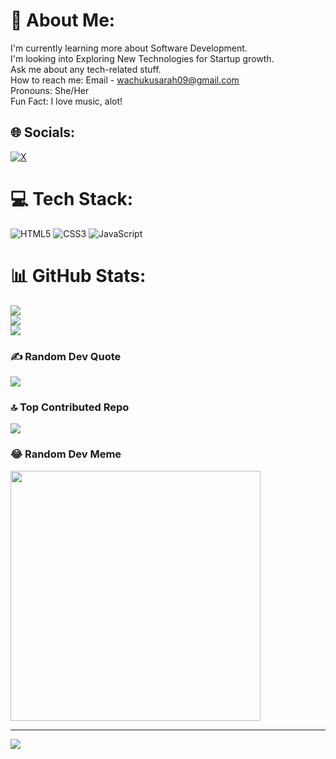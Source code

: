 # 💫 About Me:
I'm currently learning more about Software Development.<br>I'm looking into Exploring New Technologies for Startup growth.<br>Ask me about any tech-related stuff.<br>How to reach me: Email - wachukusarah09@gmail.com<br>Pronouns: She/Her<br>Fun Fact: I love music, alot!<br>


## 🌐 Socials:
[![X](https://img.shields.io/badge/X-black.svg?logo=X&logoColor=white)](https://x.com/@hot_take101) 

# 💻 Tech Stack:
![HTML5](https://img.shields.io/badge/html5-%23E34F26.svg?style=for-the-badge&logo=html5&logoColor=white) ![CSS3](https://img.shields.io/badge/css3-%231572B6.svg?style=for-the-badge&logo=css3&logoColor=white) ![JavaScript](https://img.shields.io/badge/javascript-%23323330.svg?style=for-the-badge&logo=javascript&logoColor=%23F7DF1E)
# 📊 GitHub Stats:
![](https://github-readme-stats.vercel.app/api?username=teachingtech1&theme=dracula&hide_border=false&include_all_commits=false&count_private=false)<br/>
![](https://github-readme-streak-stats.herokuapp.com/?user=teachingtech1&theme=dracula&hide_border=false)<br/>
![](https://github-readme-stats.vercel.app/api/top-langs/?username=teachingtech1&theme=dracula&hide_border=false&include_all_commits=false&count_private=false&layout=compact)

### ✍️ Random Dev Quote
![](https://quotes-github-readme.vercel.app/api?type=horizontal&theme=gruvbox)

### 🔝 Top Contributed Repo
![](https://github-contributor-stats.vercel.app/api?username=teachingtech1&limit=5&theme=dark&combine_all_yearly_contributions=true)

### 😂 Random Dev Meme
<img src='https://randommeme-five.vercel.app/' style="height: 400px;"/>

---
[![](https://visitcount.itsvg.in/api?id=teachingtech1&icon=2&color=1)](https://visitcount.itsvg.in)

<!-- Proudly created with GPRM ( https://gprm.itsvg.in ) -->

